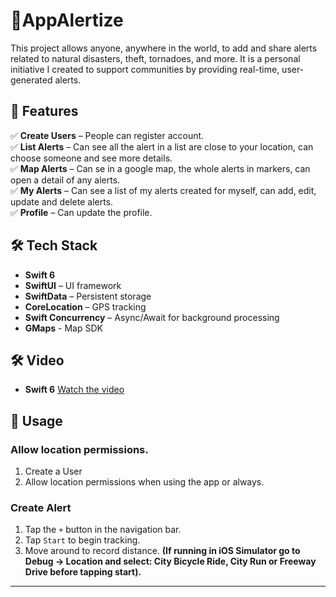 # 🚴AppAlertize
This project allows anyone, anywhere in the world, to add and share alerts related to natural disasters, theft, tornadoes, and more. It is a personal initiative I created to support communities by providing real-time, user-generated alerts. 

## 📌 Features
✅ **Create Users** – People can register account.  
✅ **List Alerts** – Can see all the alert in a list are close to your location, can choose someone and see more details.  
✅ **Map Alerts** – Can se in a google map, the whole alerts in markers, can open a detail of any alerts.  
✅ **My Alerts** – Can see a list of my alerts created for myself, can add, edit, update and delete alerts.  
✅ **Profile** – Can update the profile.  

## 🛠 Tech Stack
- **Swift 6**
- **SwiftUI** – UI framework
- **SwiftData** – Persistent storage
- **CoreLocation** – GPS tracking
- **Swift Concurrency** – Async/Await for background processing
- **GMaps** - Map SDK

## 🛠 Video
- **Swift 6**
[Watch the video](https://www.youtube.com/watch?v=yC2_sMXNDKs&t=455s)


## 📌 Usage
### Allow location permissions.
1. Create a User
1. Allow location permissions when using the app or always.

### **Create Alert**
1. Tap the `+` button in the navigation bar.
2. Tap `Start` to begin tracking.
3. Move around to record distance.
**(If running in iOS Simulator go to Debug → Location and select: City Bicycle Ride, City Run or Freeway Drive before tapping start).**

---

